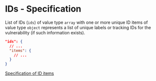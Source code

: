 # IDs - Specification

List of IDs (`ids`) of value type `array` with one or more unique ID items of
value type `object` represents a list of unique labels or tracking IDs for the
vulnerability (if such information exists).

```json
"ids": {
  // ...
  "items": {
    // ...
  }
}
```

[Specification of ID items](ids/id-spec.en.md)
